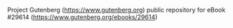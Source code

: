 Project Gutenberg (https://www.gutenberg.org) public repository for eBook #29614 (https://www.gutenberg.org/ebooks/29614)
